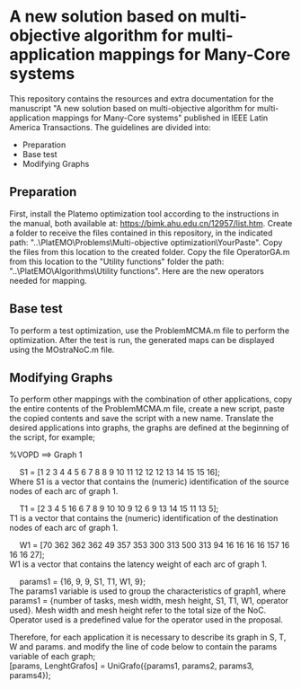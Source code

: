# A new solution based on multi-objective algorithm for multi-application mappings for Many-Core systems
This repository contains the resources and extra documentation for the manuscript "A new solution based on multi-objective algorithm for multi-application mappings for Many-Core systems" published in IEEE Latin America Transactions.
The guidelines are divided into:
- Preparation
- Base test
- Modifying Graphs


## Preparation

First, install the Platemo optimization tool according to the instructions in the manual, both available at: https://bimk.ahu.edu.cn/12957/list.htm.
Create a folder to receive the files contained in this repository, in the indicated path: "..\PlatEMO\Problems\Multi-objective optimization\YourPaste".
Copy the files from this location to the created folder.
Copy the file OperatorGA.m from this location to the "Utility functions" folder the path: "..\PlatEMO\Algorithms\Utility functions". Here are the new operators needed for mapping.

## Base test

To perform a test optimization, use the ProblemMCMA.m file to perform the optimization.
After the test is run, the generated maps can be displayed using the MOstraNoC.m file.

## Modifying Graphs

To perform other mappings with the combination of other applications, copy the entire contents of the ProblemMCMA.m file, create a new script, paste the copied contents and save the script with a new name.
Translate the desired applications into graphs, the graphs are defined at the beginning of the script, for example;

%VOPD  ==> Graph 1

&emsp;  S1 = [1    2   3   4  4   5   6   7   8   8   9 10 11 12 12 12  13 14 15 15 16];<br>
Where S1 is a vector that contains the (numeric) identification of the source nodes of each arc of graph 1.<br>

&emsp;  T1 = [2    3   4   5 16   6   7   8   9  10  10  9 12  6  9 13  14 15 11 13  5];<br>
T1 is a vector that contains the (numeric) identification of the destination nodes of each arc of graph 1.<br>

&emsp;  W1 = [70 362 362 362 49 357 353 300 313 500 313 94 16 16 16 16 157 16 16 16 27];<br>
W1 is a vector that contains the latency weight of each arc of graph 1.<br> 

&emsp;  params1 = {16, 9, 9, S1, T1, W1, 9};<br> 
The params1 variable is used to group the characteristics of graph1, where params1 = {number of tasks, mesh width, mesh height, S1, T1, W1, operator used}.
Mesh width and mesh height refer to the total size of the NoC.
Operator used is a predefined value for the operator used in the proposal.

Therefore, for each application it is necessary to describe its graph in S, T, W and params. and modify the line of code below to contain the params variable of each graph;<br>
[params, LenghtGrafos] = UniGrafo({params1, params2, params3, params4});
